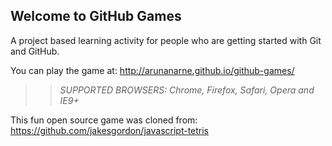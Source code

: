 ## Welcome to GitHub Games

A project based learning activity for people who are getting started with Git and GitHub.

You can play the game at: http://arunanarne.github.io/github-games/

>> _*SUPPORTED BROWSERS*: Chrome, Firefox, Safari, Opera and IE9+_

This fun open source game was cloned from: https://github.com/jakesgordon/javascript-tetris
